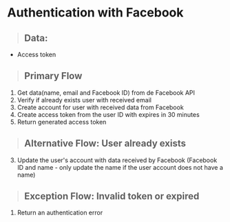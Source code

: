 # Authentication with Facebook

> ## Data:
* Access token

> ## Primary Flow
1. Get data(name, email and Facebook ID) from de Facebook API
2. Verify if already exists user with received email
3. Create account for user with received data from Facebook
4. Create access token from the user ID with expires in 30 minutes
5. Return generated access token

> ## Alternative Flow: User already exists
3. Update the user's account with data received by Facebook (Facebook ID and name - only update the name if the user account does not have a name)

> ## Exception Flow: Invalid token or expired
1. Return an authentication error
